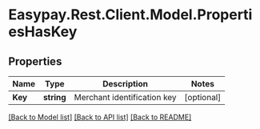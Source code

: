 # Easypay.Rest.Client.Model.PropertiesHasKey
## Properties

Name | Type | Description | Notes
------------ | ------------- | ------------- | -------------
**Key** | **string** | Merchant identification key | [optional] 

[[Back to Model list]](../README.md#documentation-for-models) [[Back to API list]](../README.md#documentation-for-api-endpoints) [[Back to README]](../README.md)

